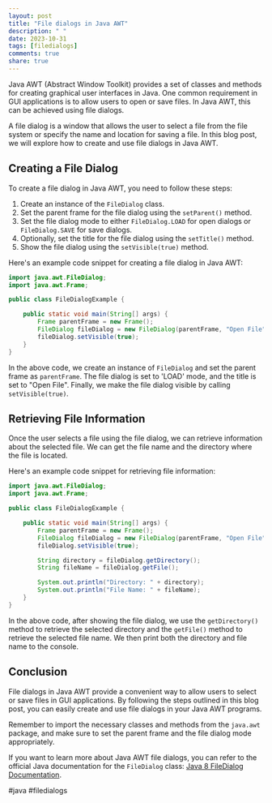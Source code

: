 ```yaml
---
layout: post
title: "File dialogs in Java AWT"
description: " "
date: 2023-10-31
tags: [filedialogs]
comments: true
share: true
---
```


Java AWT (Abstract Window Toolkit) provides a set of classes and methods for creating graphical user interfaces in Java. One common requirement in GUI applications is to allow users to open or save files. In Java AWT, this can be achieved using file dialogs.

A file dialog is a window that allows the user to select a file from the file system or specify the name and location for saving a file. In this blog post, we will explore how to create and use file dialogs in Java AWT.

## Creating a File Dialog

To create a file dialog in Java AWT, you need to follow these steps:

1. Create an instance of the `FileDialog` class.
2. Set the parent frame for the file dialog using the `setParent()` method.
3. Set the file dialog mode to either `FileDialog.LOAD` for open dialogs or `FileDialog.SAVE` for save dialogs.
4. Optionally, set the title for the file dialog using the `setTitle()` method.
5. Show the file dialog using the `setVisible(true)` method.

Here's an example code snippet for creating a file dialog in Java AWT:

```java
import java.awt.FileDialog;
import java.awt.Frame;

public class FileDialogExample {

    public static void main(String[] args) {
        Frame parentFrame = new Frame();
        FileDialog fileDialog = new FileDialog(parentFrame, "Open File", FileDialog.LOAD);
        fileDialog.setVisible(true);
    }
}
```

In the above code, we create an instance of `FileDialog` and set the parent frame as `parentFrame`. The file dialog is set to 'LOAD' mode, and the title is set to "Open File". Finally, we make the file dialog visible by calling `setVisible(true)`.

## Retrieving File Information

Once the user selects a file using the file dialog, we can retrieve information about the selected file. We can get the file name and the directory where the file is located.

Here's an example code snippet for retrieving file information:

```java
import java.awt.FileDialog;
import java.awt.Frame;

public class FileDialogExample {

    public static void main(String[] args) {
        Frame parentFrame = new Frame();
        FileDialog fileDialog = new FileDialog(parentFrame, "Open File", FileDialog.LOAD);
        fileDialog.setVisible(true);

        String directory = fileDialog.getDirectory();
        String fileName = fileDialog.getFile();

        System.out.println("Directory: " + directory);
        System.out.println("File Name: " + fileName);
    }
}
```

In the above code, after showing the file dialog, we use the `getDirectory()` method to retrieve the selected directory and the `getFile()` method to retrieve the selected file name. We then print both the directory and file name to the console.

## Conclusion

File dialogs in Java AWT provide a convenient way to allow users to select or save files in GUI applications. By following the steps outlined in this blog post, you can easily create and use file dialogs in your Java AWT programs.

Remember to import the necessary classes and methods from the `java.awt` package, and make sure to set the parent frame and the file dialog mode appropriately.

If you want to learn more about Java AWT file dialogs, you can refer to the official Java documentation for the `FileDialog` class: [Java 8 FileDialog Documentation](https://docs.oracle.com/javase/8/docs/api/java/awt/FileDialog.html).

#java #filedialogs